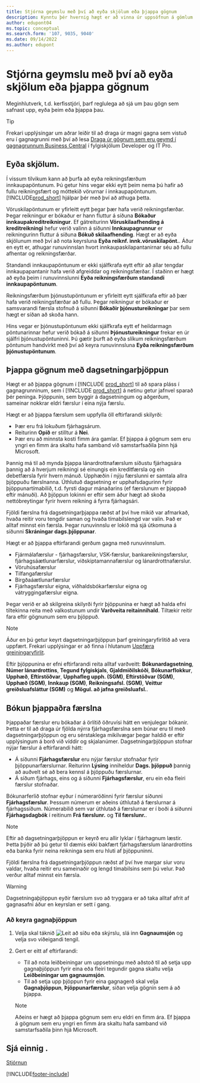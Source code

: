 ```yaml
---
title: Stjórna geymslu með því að eyða skjölum eða þjappa gögnum
description: Kynntu þér hvernig hægt er að vinna úr uppsöfnun á gömlum skjölum (og draga úr gagnamagninu sem geymt er í gagnagrunni) með því að eyða eða þjappa gögnum.
author: edupont04
ms.topic: conceptual
ms.search.form: '107, 9035, 9040'
ms.date: 09/14/2022
ms.author: edupont
---
```

# <a name="manage-storage-by-deleting-documents-or-compressing-data"></a><a name="manage-storage-by-deleting-documents-or-compressing-data"></a>Stjórna geymslu með því að eyða skjölum eða þjappa gögnum

Meginhlutverk, t.d. kerfisstjóri, þarf reglulega að sjá um þau gögn sem safnast upp, eyða þeim eða þjappa þau.  

> [!TIP]
> Frekari upplýsingar um aðrar leiðir til að draga úr magni gagna sem vistuð eru í gagnagrunni með því að lesa [Draga úr gögnum sem eru geymd í gagnagrunnum Business Central](/dynamics365/business-central/dev-itpro/administration/database-reduce-data) í fylgiskjölum Developer og IT Pro.

## <a name="delete-documents"></a><a name="delete-documents"></a>Eyða skjölum.

Í vissum tilvikum kann að þurfa að eyða reikningsfærðum innkaupapöntunum. Þú getur hins vegar ekki eytt þeim nema þú hafir að fullu reikningsfært og móttekið vörurnar í innkaupapöntunum. [!INCLUDE[prod_short](includes/prod_short.md)] hjálpar þér með því að athuga þetta.

Vöruskilapöntunum er yfirleitt eytt þegar þær hafa verið reikningsfærðar. Þegar reikningur er bókaður er hann fluttur á síðuna **Bókaður innkaupakreditreikningur**. Ef gátreiturinn **Vöruskilaafhending á kreditreikningi** hefur verið valinn á síðunni **Innkaupagrunnur** er reikningurinn fluttur á síðuna **Bókuð skilaafhending**. Hægt er að eyða skjölunum með því að nota keyrsluna **Eyða reiknf. innk.vöruskilapönt.**. Áður en eytt er, athugar runuvinnslan hvort innkaupaskilapantanirnar séu að fullu afhentar og reikningsfærðar.  

Standandi innkaupapöntunum er ekki sjálfkrafa eytt eftir að allar tengdar innkaupapantanir hafa verið afgreiddar og reikningsfærðar. Í staðinn er hægt að eyða þeim í runuvinnslunni **Eyða reikningsfærðum standandi innkaupapöntunum**.  

Reikningsfærðum þjónustupöntunum er yfirleitt eytt sjálfkrafa eftir að þær hafa verið reikningsfærðar að fullu. Þegar reikningur er bókaður er samsvarandi færsla stofnuð á síðunni **Bókaðir þjónustureikningar** þar sem hægt er síðan að skoða hann.  

Hins vegar er þjónustupöntunum ekki sjálfkrafa eytt ef heildarmagn pöntunarinnar hefur verið bókað á síðunni **Þjónustureikningur** frekar en úr sjálfri þjónustupöntuninni. Þú gætir þurft að eyða slíkum reikningsfærðum pöntunum handvirkt með því að keyra runuvinnsluna **Eyða reikningsfærðum þjónustupöntunum**.  

## <a name="compress-data-with-date-compression"></a><a name="compress-data-with-date-compression"></a>Þjappa gögnum með dagsetningarþjöppun

Hægt er að þjappa gögnum í [!INCLUDE [prod_short](includes/prod_short.md)] til að spara pláss í gagnagrunninum, sem í [!INCLUDE [prod_short](includes/prod_short.md)] á netinu getur jafnvel sparað þér peninga. Þjöppunin, sem byggir á dagsetningum og aðgerðum, sameinar nokkrar eldri færslur í eina nýja færslu.

Hægt er að þjappa færslum sem uppfylla öll eftirfarandi skilyrði:

* Þær eru frá lokuðum fjárhagsárum.
* Reiturinn **Opið** er stilltur á **Nei**.
* Þær eru að minnsta kosti fimm ára gamlar. Ef þjappa á gögnum sem eru yngri en fimm ára skaltu hafa samband við samstarfsaðila þinn hjá Microsoft.

Þannig má til að mynda þjappa lánardrottnafærslum síðustu fjárhagsára þannig að á hverjum reikningi sé einungis ein kreditfærsla og ein debetfærsla fyrir hvern mánuð. Upphæðin í nýju færslunni er samtala allra þjöppuðu færslnanna. Úthlutuð dagsetning er upphafsdagurinn fyrir þjöppunartímabilið, t.d. fyrsti dagur mánaðarins (ef færslunum er þjappað eftir mánuði). Að þjöppun lokinni er eftir sem áður hægt að skoða nettóbreytingar fyrir hvern reikning á fyrra fjárhagsári.

Fjöldi færslna frá dagsetningarþjappa ræðst af því hve mikið var afmarkað, hvaða reitir voru tengdir saman og hvaða tímabilslengd var valin. Það er alltaf minnst ein færsla. Þegar runuvinnslu er lokið má sjá útkomuna á síðunni **Skráningar dags.þjöppunar**.

Hægt er að þjappa eftirfarandi gerðum gagna með runuvinnslum.

* Fjármálafærslur - fjárhagsfærslur, VSK-færslur, bankareikningsfærslur, fjárhagsáætlunarfærslur, viðskiptamannafærslur og lánardrottnafærslur.
* Vöruhúsafærslur
* Tilfangafærslur
* Birgðaáætlunarfærslur
* Fjárhagsfærslur eigna, viðhaldsbókarfærslur eigna og vátryggingafærslur eigna.

Þegar verið er að skilgreina skilyrði fyrir þjöppunina er hægt að halda efni tiltekinna reita með valkostunum undir **Varðveita reitainnihald**. Tiltækir reitir fara eftir gögnunum sem eru þjöppuð.

> [!NOTE]
> Áður en þú getur keyrt dagsetningarþjöppun þarf greiningaryfirlitið að vera uppfært. Frekari upplýsingar er að finna í hlutanum [Uppfæra greiningaryfirlit](bi-how-analyze-data-dimension.md#update-an-analysis-view).

Eftir þjöppunina er efni eftirfarandi reita alltaf varðveitt: **Bókunardagsetning**, **Númer lánardrottins**, **Tegund fylgiskjals**, **Gjaldmiðilskóði**, **Bókunarflokkur**, **Upphæð**, **Eftirstöðvar**, **Upphafleg upph. (SGM)**, **Eftirstöðvar (SGM)**, **Upphæð (SGM)**, **Innkaup (SGM)**, **Reikningsafsl. (SGM)**, **Veittur greiðsluafsláttur (SGM)** og **Mögul. að jafna greiðsluafsl.**.

## <a name="posting-compressed-entries"></a><a name="posting-compressed-entries"></a>Bókun þjappaðra færslna

Þjappaðar færslur eru bókaðar á örlítið öðruvísi hátt en venjulegar bókanir. Þetta er til að draga úr fjölda nýrra fjárhagsfærslna sem búnar eru til með dagsetningarþjöppun og eru sérstaklega mikilvægar þegar haldið er eftir upplýsingum á borð við víddir og skjalanúmer. Dagsetningarþjöppun stofnar nýjar færslur á eftirfarandi hátt:

* Á síðunni **Fjárhagsfærslur** eru nýjar færslur stofnaðar fyrir þjöppunarfærslurnar. Reiturinn **Lýsing** inniheldur **Dags. þjöppuð** þannig að auðvelt sé að bera kennsl á þjöppuðu færslurnar. 
* Á síðum fjárhags, eins og á síðunni **Fjárhagsfærslur**, eru ein eða fleiri færslur stofnaðar. 

Bókunarferlið stofnar eyður í númeraröðinni fyrir færslur síðunni **Fjárhagsfærslur**. Þessum númerum er aðeins úthlutað á færslurnar á fjárhagssíðum. Númerabilið sem var úthlutað á færslurnar er í boði á síðunni **Fjárhagsdagbók** í reitinum **Frá færslunr.** og **Til færslunr.**. 

> [!NOTE]
> Eftir að dagsetningarþjöppun er keyrð eru allir lyklar í fjárhagnum læstir. Þetta þýðir að þú getur til dæmis ekki bakfært fjárhagsfærslum lánardrottins eða banka fyrir neina reikninga sem eru hluti af þjöppuninni.

Fjöldi færslna frá dagsetningarþjöppun ræðst af því hve margar síur voru valdar, hvaða reitir eru sameinaðir og lengd tímabilsins sem þú velur. Það verður alltaf minnst ein færsla.

> [!WARNING]
> Dagsetningaþjöppun eyðir færslum svo að tryggara er að taka alltaf afrit af gagnasafni áður en keyrslan er sett í gang.

### <a name="to-run-a-date-compression"></a><a name="to-run-a-date-compression"></a>Að keyra gagnaþjöppun

1. Velja skal táknið ![Leit að síðu eða skýrslu](media/ui-search/search_small.png "Leit að síðu eða skýrslu tákn"), slá inn **Gagnaumsjón** og velja svo viðeigandi tengil.
2. Gert er eitt af eftirfarandi:
    * Til að nota leiðbeiningar um uppsetningu með aðstoð til að setja upp gagnaþjöppun fyrir eina eða fleiri tegundir gagna skaltu velja **Leiðbeiningar um gagnaumsjón**.
    * Til að setja upp þjöppun fyrir eina gagnagerð skal velja **Gagnaþjöppun**, **Þjöppunarfærslur**, síðan velja gögnin sem á að þjappa.

   > [!NOTE]
   > Aðeins er hægt að þjappa gögnum sem eru eldri en fimm ára. Ef þjappa á gögnum sem eru yngri en fimm ára skaltu hafa samband við samstarfsaðila þinn hjá Microsoft.

## <a name="see-also"></a><a name="see-also"></a>Sjá einnig .

[Stjórnun](admin-setup-and-administration.md)  

[!INCLUDE[footer-include](includes/footer-banner.md)]
